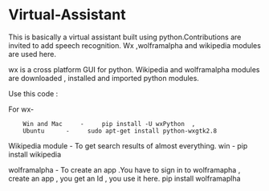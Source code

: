 # Virtual-Assistant
This is basically a virtual assistant built using python.Contributions are invited to add speech recognition.
Wx ,wolframalpha and wikipedia modules are used here.

wx is a cross platform GUI for python.
Wikipedia and wolframalpha modules are downloaded , installed and imported python modules.

Use this code :

For wx-

        Win and Mac     -     pip install -U wxPython  ,
        Ubuntu      -     sudo apt-get install python-wxgtk2.8
  
Wikipedia module - To get search results of almost everything.
         win     -      pip install wikipedia
  
wolframalpha - To create an app .You have to sign in to wolframapha , create an app , you get an Id , you use it here.
         pip install wolframaplha


